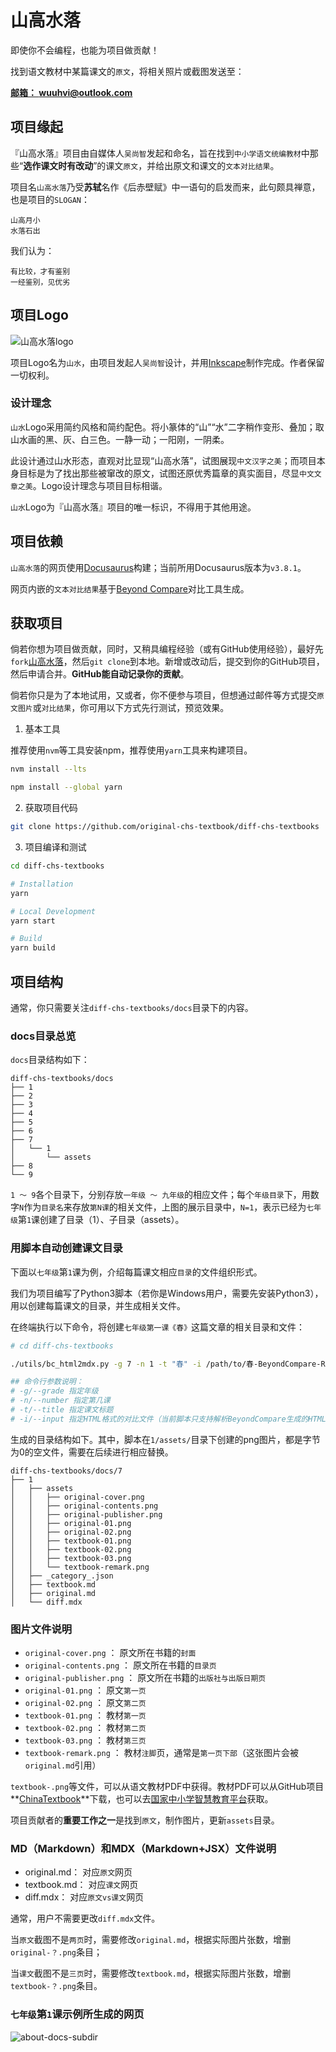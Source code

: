 # 山高水落


即使你不会编程，也能为项目做贡献！

找到语文教材中某篇课文的`原文`，将相关照片或截图发送至：

**[邮箱： wuuhvi@outlook.com ](mailto:wuuhvi%40outlook.com?subject=至「山高水落」项目：这是M年级N课的原文相关信息)**


## 项目缘起

『山高水落』项目由自媒体人`吴尚智`发起和命名，旨在找到`中小学语文统编教材`中那些“**选作课文时有改动**”的课文`原文`，并给出原文和课文的`文本对比结果`。

项目名`山高水落`乃受**苏轼**名作《后赤壁赋》中一语句的启发而来，此句颇具禅意，也是项目的`SLOGAN`：

```slogan
山高月小
水落石出
```

我们认为：

```
有比较，才有鉴别
一经鉴别，见优劣
```

## 项目Logo

![山高水落logo](./static/img/logo.png)

项目Logo名为`山水`，由项目发起人`吴尚智`设计，并用[Inkscape](https://inkscape.org/)制作完成。作者保留一切权利。

### 设计理念

`山水`Logo采用简约风格和简约配色。将小篆体的“山”“水”二字稍作变形、叠加；取山水画的黑、灰、白三色。一静一动；一阳刚，一阴柔。

此设计通过山水形态，直观对比显现“山高水落”，试图展现`中文汉字之美`；而项目本身目标是为了找出那些被窜改的原文，试图还原优秀篇章的真实面目，尽显`中文文章之美`。Logo设计理念与项目目标相谐。

`山水`Logo为『山高水落』项目的唯一标识，不得用于其他用途。


## 项目依赖

`山高水落`的网页使用[Docusaurus](https://docusaurus.io/)构建；当前所用Docusaurus版本为`v3.8.1`。

网页内嵌的`文本对比结果`基于[Beyond Compare](https://www.scootersoftware.com/)对比工具生成。


## 获取项目

倘若你想为项目做贡献，同时，又稍具编程经验（或有GitHub使用经验），最好先`fork`[山高水落](https://github.com/original-chs-textbook/diff-chs-textbooks)，然后`git clone`到本地。新增或改动后，提交到你的GitHub项目，然后申请合并。**GitHub能自动记录你的贡献**。

倘若你只是为了本地试用，又或者，你不便参与项目，但想通过邮件等方式提交`原文图片`或`对比结果`，你可用以下方式先行测试，预览效果。

1. 基本工具

推荐使用`nvm`等工具安装npm，推荐使用`yarn`工具来构建项目。

```bash
nvm install --lts

npm install --global yarn
```

2. 获取项目代码


```bash
git clone https://github.com/original-chs-textbook/diff-chs-textbooks
```

3. 项目编译和测试

```bash
cd diff-chs-textbooks

# Installation
yarn

# Local Development
yarn start

# Build
yarn build

```

## 项目结构

通常，你只需要关注`diff-chs-textbooks/docs`目录下的内容。

### docs目录总览

`docs`目录结构如下：

```
diff-chs-textbooks/docs
├── 1
├── 2
├── 3
├── 4
├── 5
├── 6
├── 7
│   └── 1
│       └── assets
├── 8
└── 9

```

`1 ～ 9`各个目录下，分别存放`一年级 ～ 九年级`的相应文件；每个`年级目录`下，用数字`N`作为`目录名`来存放`第N课`的相关文件，上图的展示目录中，`N=1`，表示已经为`七年级`第`1`课创建了目录（1）、子目录（assets）。

### 用脚本自动创建课文目录

下面以`七年级`第`1`课为例，介绍每篇课文相应`目录`的文件组织形式。

我们为项目编写了Python3脚本（若你是Windows用户，需要先安装Python3），用以创建每篇课文的目录，并生成相关文件。

在终端执行以下命令，将创建`七年级第一课《春》`这篇文章的相关目录和文件：

```bash
# cd diff-chs-textbooks

./utils/bc_html2mdx.py -g 7 -n 1 -t "春" -i /path/to/春-BeyondCompare-Report.html 

## 命令行参数说明：
# -g/--grade 指定年级
# -n/--number 指定第几课
# -t/--title 指定课文标题
# -i/--input 指定HTML格式的对比文件（当前脚本只支持解析BeyondCompare生成的HTML格式的Report）

```

生成的目录结构如下。其中，脚本在`1/assets/`目录下创建的png图片，都是字节为0的空文件，需要在后续进行相应替换。

```
diff-chs-textbooks/docs/7
├── 1
│   ├── assets
│   │   ├── original-cover.png
│   │   ├── original-contents.png
│   │   ├── original-publisher.png
│   │   ├── original-01.png
│   │   ├── original-02.png
│   │   ├── textbook-01.png
│   │   ├── textbook-02.png
│   │   ├── textbook-03.png
│   │   └── textbook-remark.png
│   ├── _category_.json
│   ├── textbook.md
│   ├── original.md
│   └── diff.mdx
```

### 图片文件说明

- `original-cover.png` ： 原文所在书籍的`封面`
- `original-contents.png` ： 原文所在书籍的`目录页`
- `original-publisher.png` ： 原文所在书籍的`出版社与出版日期页`
- `original-01.png` ： 原文`第一页`
- `original-02.png` ： 原文`第二页`
- `textbook-01.png` ： 教材`第一页`
- `textbook-02.png` ： 教材`第二页`
- `textbook-03.png` ： 教材`第三页`
- `textbook-remark.png` ： 教材`注脚`页，通常是`第一页下部`（这张图片会被`original.md`引用）

`textbook-.png`等文件，可以从语文教材PDF中获得。教材PDF可以从GitHub项目 **[ChinaTextbook](https://github.com/TapXWorld/ChinaTextbook)**下载，也可以去[国家中小学智慧教育平台](https://basic.smartedu.cn/tchMaterial)获取。

项目贡献者的**重要工作之一**是找到`原文`，制作图片，更新`assets`目录。

### MD（Markdown）和MDX（Markdown+JSX）文件说明

- original.md： 对应`原文`网页
- textbook.md： 对应`课文`网页
- diff.mdx： 对应`原文vs课文`网页


通常，用户不需要更改`diff.mdx`文件。

当`原文`截图不是`两页`时，需要修改`original.md`，根据实际图片张数，增删`original-？.png`条目；

当`课文`截图不是`三页`时，需要修改`textbook.md`，根据实际图片张数，增删`textbook-？.png`条目。


### `七年级`第`1`课示例所生成的网页

![about-docs-subdir](./static/img/about-docs-subdir.png)